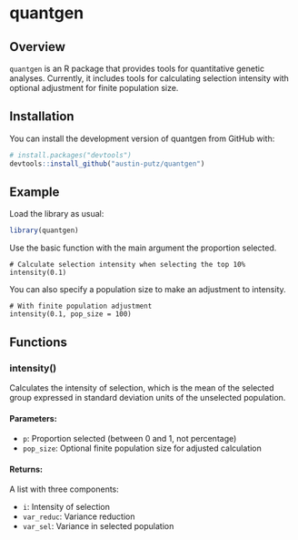 # quantgen

<!-- badges: start -->
<!-- badges: end -->

## Overview

`quantgen` is an R package that provides tools for quantitative genetic analyses. Currently, it includes tools for calculating selection intensity with optional adjustment for finite population size.

## Installation

You can install the development version of quantgen from GitHub with:

```r
# install.packages("devtools")
devtools::install_github("austin-putz/quantgen")
```

## Example

Load the library as usual:

```r
library(quantgen)
```

Use the basic function with the main argument the proportion selected. 

```{r}
# Calculate selection intensity when selecting the top 10%
intensity(0.1)
```

You can also specify a population size to make an adjustment to intensity. 

```{r}
# With finite population adjustment
intensity(0.1, pop_size = 100)
```

## Functions

### intensity()

Calculates the intensity of selection, which is the mean of the selected group expressed in standard deviation units of the unselected population.

#### Parameters:
- `p`: Proportion selected (between 0 and 1, not percentage)
- `pop_size`: Optional finite population size for adjusted calculation

#### Returns:
A list with three components:
- `i`: Intensity of selection
- `var_reduc`: Variance reduction
- `var_sel`: Variance in selected population


